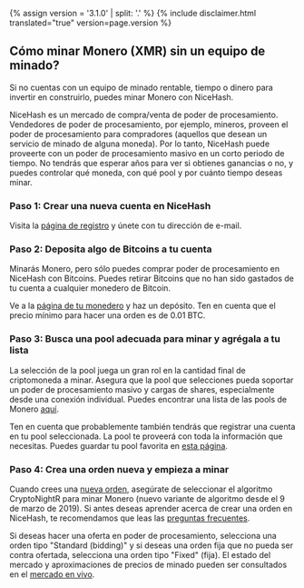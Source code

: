 {% assign version = '3.1.0' | split: '.' %}
{% include disclaimer.html translated="true" version=page.version %}
## Cómo minar Monero (XMR) sin un equipo de minado?

Si no cuentas con un equipo de minado rentable, tiempo o
dinero para invertir en construirlo, puedes minar Monero con NiceHash.

NiceHash es un mercado de compra/venta de poder de procesamiento. Vendedores de poder
de procesamiento, por ejemplo, mineros, proveen el poder de procesamiento para compradores (aquellos que desean
un servicio de minado de alguna moneda). Por lo tanto, NiceHash puede proveerte con un poder de procesamiento
masivo en un corto periodo de tiempo. No tendrás que esperar años para ver
si obtienes ganancias o no, y puedes controlar qué moneda, con qué pool
y por cuánto tiempo deseas minar.

### **Paso 1:** Crear una nueva cuenta en NiceHash

Visita la [página de
registro](https://www.nicehash.com/?p=register) y únete con tu dirección de e-mail.

### **Paso 2:** Deposita algo de Bitcoins a tu cuenta

Minarás Monero, pero sólo puedes comprar poder de procesamiento en
NiceHash con Bitcoins. Puedes retirar Bitcoins que no han sido gastados de tu
cuenta a cualquier monedero de Bitcoin.

Ve a la [página de tu
monedero](https://www.nicehash.com/?p=wallet) y haz un depósito. Ten en cuenta que el precio mínimo para hacer una orden
es de 0.01 BTC.

### **Paso 3:** Busca una pool adecuada para minar y agrégala a tu lista

La selección de la pool juega un gran rol en la cantidad final
de criptomoneda a minar. Asegura que la pool que selecciones pueda soportar
un poder de procesamiento masivo y cargas de shares, especialmente desde una conexión individual.
Puedes encontrar una lista de las pools de Monero [aquí](https://bitcointalk.org/index.php?topic=583449.0).

Ten en cuenta que probablemente también tendrás que registrar una cuenta en
tu pool seleccionada. La pool te proveerá con toda la información que necesitas.
Puedes guardar tu pool favorita en [esta página](https://www.nicehash.com/?p=managepools).

### **Paso 4:** Crea una orden nueva y empieza a minar

Cuando crees una [nueva orden](https://www.nicehash.com/?p=orders&new), asegúrate de
seleccionar el algoritmo CryptoNightR para minar Monero (nuevo variante de algoritmo desde el 9 de marzo de 2019). Si antes deseas aprender
acerca de crear una orden en NiceHash, te recomendamos que leas las [preguntas frecuentes](https://www.nicehash.com/help/buyers).

Si deseas hacer una oferta en
poder de procesamiento, selecciona una orden tipo "Standard (bidding)" y si deseas una orden
fija que no pueda ser contra ofertada, selecciona una orden tipo "Fixed" (fija). El estado del mercado
y aproximaciones de precios de minado pueden ser consultados en el [mercado en vivo](https://www.nicehash.com/index.jsp?p=orders). 